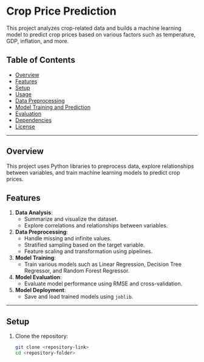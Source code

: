 # Crop Price Prediction

This project analyzes crop-related data and builds a machine learning model to predict crop prices based on various factors such as temperature, GDP, inflation, and more.

## Table of Contents
- [Overview](#overview)
- [Features](#features)
- [Setup](#setup)
- [Usage](#usage)
- [Data Preprocessing](#data-preprocessing)
- [Model Training and Prediction](#model-training-and-prediction)
- [Evaluation](#evaluation)
- [Dependencies](#dependencies)
- [License](#license)

---

## Overview
This project uses Python libraries to preprocess data, explore relationships between variables, and train machine learning models to predict crop prices.

## Features
1. **Data Analysis**:
   - Summarize and visualize the dataset.
   - Explore correlations and relationships between variables.
2. **Data Preprocessing**:
   - Handle missing and infinite values.
   - Stratified sampling based on the target variable.
   - Feature scaling and transformation using pipelines.
3. **Model Training**:
   - Train various models such as Linear Regression, Decision Tree Regressor, and Random Forest Regressor.
4. **Model Evaluation**:
   - Evaluate model performance using RMSE and cross-validation.
5. **Model Deployment**:
   - Save and load trained models using `joblib`.

---

## Setup
1. Clone the repository:
   ```bash
   git clone <repository-link>
   cd <repository-folder>
